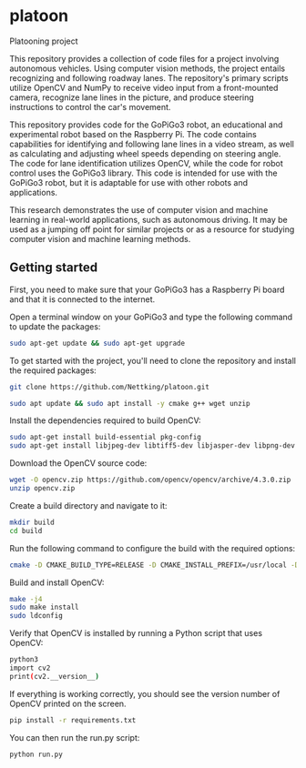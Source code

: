 # platoon
Platooning project

This repository provides a collection of code files for a project involving autonomous vehicles. Using computer vision methods, the project entails recognizing and following roadway lanes. The repository's primary scripts utilize OpenCV and NumPy to receive video input from a front-mounted camera, recognize lane lines in the picture, and produce steering instructions to control the car's movement.

This repository provides code for the GoPiGo3 robot, an educational and experimental robot based on the Raspberry Pi. The code contains capabilities for identifying and following lane lines in a video stream, as well as calculating and adjusting wheel speeds depending on steering angle. The code for lane identification utilizes OpenCV, while the code for robot control uses the GoPiGo3 library. This code is intended for use with the GoPiGo3 robot, but it is adaptable for use with other robots and applications.

This research demonstrates the use of computer vision and machine learning in real-world applications, such as autonomous driving. It may be used as a jumping off point for similar projects or as a resource for studying computer vision and machine learning methods.

## Getting started

First, you need to make sure that your GoPiGo3 has a Raspberry Pi board and that it is connected to the internet.<br />

Open a terminal window on your GoPiGo3 and type the following command to update the packages:<br />

```sh
sudo apt-get update && sudo apt-get upgrade 
```

To get started with the project, you'll need to clone the repository and install the required packages:<br />
```sh
git clone https://github.com/Nettking/platoon.git
```
```sh
sudo apt update && sudo apt install -y cmake g++ wget unzip
```

Install the dependencies required to build OpenCV:

```sh
sudo apt-get install build-essential pkg-config
sudo apt-get install libjpeg-dev libtiff5-dev libjasper-dev libpng-dev libavcodec-dev libavformat-dev libswscale-dev libv4l-dev libxvidcore-dev libx264-dev libgtk-3-dev libcanberra-gtk* libatlas-base-dev gfortran python3-dev
```

Download the OpenCV source code:

```sh
wget -O opencv.zip https://github.com/opencv/opencv/archive/4.3.0.zip
unzip opencv.zip
```

Create a build directory and navigate to it:

```sh
mkdir build
cd build
```

Run the following command to configure the build with the required options:

```sh
cmake -D CMAKE_BUILD_TYPE=RELEASE -D CMAKE_INSTALL_PREFIX=/usr/local -D OPENCV_EXTRA_MODULES_PATH=../opencv_contrib-4.3.0/modules -D ENABLE_NEON=ON -D ENABLE_VFPV3=ON -D BUILD_TESTS=OFF -D INSTALL_PYTHON_EXAMPLES=OFF -D BUILD_EXAMPLES=OFF ..
```

Build and install OpenCV:

```sh
make -j4
sudo make install
sudo ldconfig
```

Verify that OpenCV is installed by running a Python script that uses OpenCV:

```sh
python3
import cv2
print(cv2.__version__)
```
If everything is working correctly, you should see the version number of OpenCV printed on the screen.

```sh
pip install -r requirements.txt
```
You can then run the run.py script:
```sh
python run.py
```
